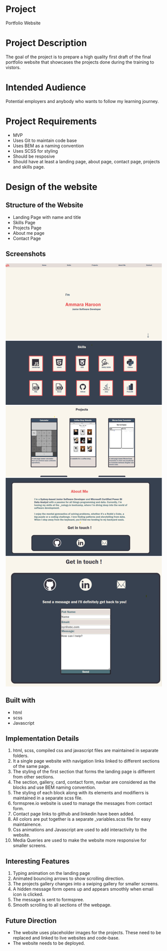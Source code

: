 # Project

Portfolio Website

# Project Description

The goal of the project is to prepare a high quality first draft of the final portfolio website that showcases the projects done during the training to vistors.

# Intended Audience

Potential employers and anybody who wants to follow my learning journey.

# Project Requirements

- MVP
- Uses Git to maintain code base
- Uses BEM as a naming convention
- Uses SCSS for styling
- Should be resposive
- Should have at least a landing page, about page, contact page, projects and skills page.

# Design of the website

## Structure of the Website

- Landing Page with name and title
- Skills Page
- Projects Page
- About me page
- Contact Page

## Screenshots

![Landing Page](image-1.png)
![Skills Page](image-2.png)
![Projects Page](image-3.png)
![About Me Page](image-4.png)
![Contact Me Page](image-5.png)

## Built with

- html
- scss
- Javascript

## Implementation Details

1. html, scss, compiled css and javascript files are maintained in separate folders.
1. It a single page website with navigation links linked to different sections of the same page.
1. The styling of the first section that forms the landing page is different from other sections.
1. The section, gallery, card, contact form, navbar are considered as the blocks and use BEM naming convention.
1. The styling of each block along with its elements and modifierrs is maintained in a separate scss file.
1. formspree.io website is used to manage the messages from contact form.
1. Contact page links to github and linkedin have been added.
1. All colors are put together is a separate \_variables.scss file for easy maintainence.
1. Css animations and Javascript are used to add interactivity to the website.
1. Media Queries are used to make the website more responsive for smaller screens.

## Interesting Features

1. Typing animation on the landing page
1. Animated bouncing arrows to show scrolling direction.
1. The projects gallery changes into a swiping gallery for smaller screens.
1. A hidden message form opens up and appears smoothly when email icon is clicked.
1. The message is sent to formspree.
1. Smooth scrolling to all sections of the webpage.

## Future Direction

- The website uses placeholder images for the projects. These need to be replaced and linked to live websites and code-base.
- The website needs to be deployed.
